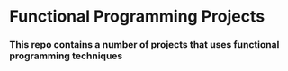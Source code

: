 # Functional Programming Projects

### This repo contains a number of projects that uses functional programming techniques